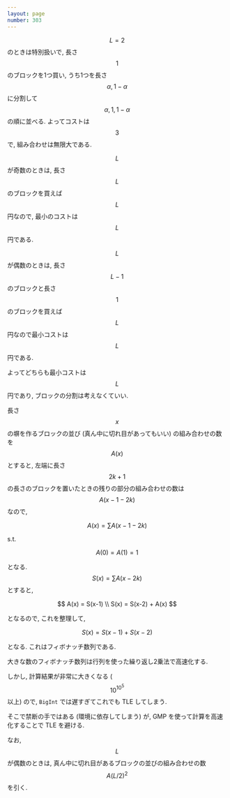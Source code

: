 ```yaml
---
layout: page
number: 303
---
```

$$ L = 2 $$ のときは特別扱いで, 長さ $$ 1 $$ のブロックを1つ買い, うち1つを長さ $$ \alpha, 1-\alpha $$ に分割して $$ \alpha, 1, 1-\alpha $$ の順に並べる. よってコストは $$ 3 $$ で, 組み合わせは無限大である.

$$ L $$ が奇数のときは, 長さ $$ L $$ のブロックを買えば $$ L $$ 円なので, 最小のコストは $$ L $$ 円である.

$$ L $$ が偶数のときは, 長さ $$ L - 1 $$ のブロックと長さ $$ 1 $$ のブロックを買えば $$ L $$ 円なので最小コストは $$ L $$ 円である.

よってどちらも最小コストは $$ L $$ 円であり, ブロックの分割は考えなくていい.

長さ $$ x $$ の塀を作るブロックの並び (真ん中に切れ目があってもいい) の組み合わせの数を $$ A(x) $$ とすると, 左端に長さ $$ 2k+1 $$ の長さのブロックを置いたときの残りの部分の組み合わせの数は $$ A(x-1-2k) $$ なので,

$$
A(x) = \sum A(x-1-2k)
$$

s.t.

$$
A(0) = A(1) = 1
$$

となる. $$ S(x) = \sum A(x-2k) $$ とすると,

$$
A(x) = S(x-1) \\
S(x) = S(x-2) + A(x)
$$

となるので, これを整理して,

$$
S(x) = S(x-1) + S(x-2)
$$

となる. これはフィボナッチ数列である.

大きな数のフィボナッチ数列は行列を使った繰り返し2乗法で高速化する.

しかし, 計算結果が非常に大きくなる ($$ 10^{10^5} $$ 以上) ので, `BigInt` では遅すぎてこれでも TLE してしまう.

そこで禁断の手ではある (環境に依存してしまう) が, GMP を使って計算を高速化することで TLE を避ける.

なお, $$ L $$ が偶数のときは, 真ん中に切れ目があるブロックの並びの組み合わせの数 $$ A(L/2)^2 $$ を引く.
